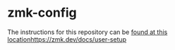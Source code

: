 # zmk-config
The instructions for this repository can be [found at this location](https://zmk.dev/docs/user-setup)https://zmk.dev/docs/user-setup
